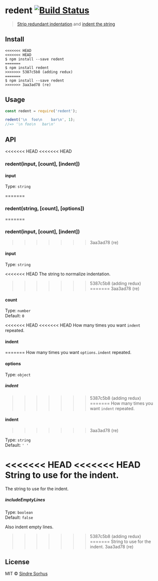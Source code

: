 # redent [![Build Status](https://travis-ci.org/sindresorhus/redent.svg?branch=master)](https://travis-ci.org/sindresorhus/redent)

> [Strip redundant indentation](https://github.com/sindresorhus/strip-indent) and [indent the string](https://github.com/sindresorhus/indent-string)


## Install

```
<<<<<<< HEAD
<<<<<<< HEAD
$ npm install --save redent
=======
$ npm install redent
>>>>>>> 5387c5b8 (adding redux)
=======
$ npm install --save redent
>>>>>>> 3aa3ad78 (re)
```


## Usage

```js
const redent = require('redent');

redent('\n  foo\n    bar\n', 1);
//=> '\n foo\n   bar\n'
```


## API

<<<<<<< HEAD
<<<<<<< HEAD
### redent(input, [count], [indent])

#### input

Type: `string`

=======
### redent(string, [count], [options])
=======
### redent(input, [count], [indent])
>>>>>>> 3aa3ad78 (re)

#### input

Type: `string`

<<<<<<< HEAD
The string to normalize indentation.

>>>>>>> 5387c5b8 (adding redux)
=======
>>>>>>> 3aa3ad78 (re)
#### count

Type: `number`<br>
Default: `0`

<<<<<<< HEAD
<<<<<<< HEAD
How many times you want `indent` repeated.

#### indent
=======
How many times you want `options.indent` repeated.

#### options

Type: `object`

##### indent
>>>>>>> 5387c5b8 (adding redux)
=======
How many times you want `indent` repeated.

#### indent
>>>>>>> 3aa3ad78 (re)

Type: `string`<br>
Default: `' '`

<<<<<<< HEAD
<<<<<<< HEAD
String to use for the indent.
=======
The string to use for the indent.

##### includeEmptyLines

Type: `boolean`<br>
Default: `false`

Also indent empty lines.
>>>>>>> 5387c5b8 (adding redux)
=======
String to use for the indent.
>>>>>>> 3aa3ad78 (re)


## License

MIT © [Sindre Sorhus](https://sindresorhus.com)
